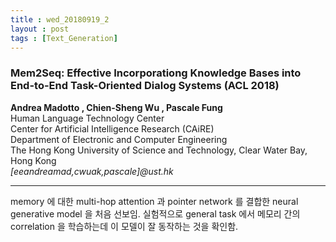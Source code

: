 ```yaml
---
title : wed_20180919_2
layout : post
tags : [Text_Generation]
---
```


<h3> Mem2Seq: Effective Incorporationg Knowledge Bases into End-to-End Task-Oriented Dialog Systems (ACL 2018) </h3>


<p><b>Andrea Madotto , Chien-Sheng Wu , Pascale Fung </b><br/>
Human Language Technology Center <br/>
Center for Artificial Intelligence Research (CAiRE) <br/>
Department of Electronic and Computer Engineering <br/>
The Hong Kong University of Science and Technology, Clear Water Bay, Hong Kong  <br/>
<em>[eeandreamad,cwuak,pascale]@ust.hk</em> </p>
<hr />
<p>
memory 에 대한 multi-hop attention 과 pointer network 를 결합한 neural generative model 을 처음 선보임. 실험적으로 general task 에서 메모리 간의 correlation 을 학습하는데 이 모델이 잘 동작하는 것을 확인함.
</p>